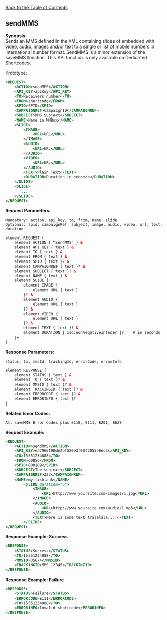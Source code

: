 [Back to the Table of Contents](/1.3/README.md)

## sendMMS

__Synopsis:__  
Sends an MMS defined in the XML containing slides of embedded with video, audio, images and/or text to a single or list of mobile numbers in international number format. SendMMS is a minor extension of the saveMMS function. This API function is only available on Dedicated Shortcodes.

Prototype:
```xml
<REQUEST>
    <ACTION>sendMMS</ACTION>
    <API_KEY>apiKey</API_KEY>
    <TO>Receivers number</TO>
    <FROM>shortcode</FROM>
    <SPID>SPID</SPID>
    <CAMPAIGNREF>CampaignID</CAMPAIGNREF>
    <SUBJECT>MMS Subject</SUBJECT>
    <NAME>Name in MMBox</NAME>
    <SLIDE> 
        <IMAGE>
            <URL>URL</URL> 
        </IMAGE>
        <AUDIO>
            <URL>URL</URL>
        </AUDIO>
        <VIDEO>
            <URL>URL</URL>
        </AUDIO>
	    <TEXT>Plain Text</TEXT>
        <DURATION>Duration in seconds</DURATION>
    </SLIDE>
    <SLIDE>
       ...
    </SLIDE>
</REQUEST>
```

__Request Parameters:__

    Mandatory: action, api_key, to, from, name, slide
    Optional: spid, campaignRef, subject, image, audio, video, url, text, duration

```xml
element REQUEST {
    element ACTION { “sendMMS” } &
    element API_KEY { text } &
    element TO { text } &
    element FROM { text } &
    element SPID { text }? &
    element CAMPAIGNREF { text }? &
    element SUBJECT { text }? &
    element NAME { text } &
    element SLIDE {
        element IMAGE {
            element URL { text }
        }? &
        element AUDIO {
            element URL { text }
        }? &
        element VIDEO {
            element URL { text }
        }? &
        element TEXT { text }? &
        element DURATION { xsd:nonNegativeInteger }?    # in seconds
    }+
}
```

__Response Parameters:__

    status, to, mmsId, trackingId, errorCode, errorInfo

```xml
element RESPONSE {
    element STATUS { text } &
    element TO { text }? &
    element MMSID { text }? &
    element TRACKINGID { text }? &
    element ERRORCODE { text }? &
    element ERRORINFO { text }?
}
```

__Related Error Codes:__

    All saveMMS Error Codes plus E110, E111, E201, E628

__Request Example:__
```xml
<REQUEST>
    <ACTION>sendMMS</ACTION>
    <API_KEY>ea7966f90de2bf520e3f0042053e6ec3</API_KEY>
    <TO>15551234888</TO>
    <FROM>60856</FROM>
    <SPID>000189</SPID>
    <SUBJECT>The subject</SUBJECT>
    <CAMPAIGNREF>323</CAMPAIGNREF>
    <NAME>my fishtank</NAME>
        <SLIDE duration="5">
            <IMAGE>
                <URL>http://www.yoursite.com/images/1.jpg</URL>
            </IMAGE>
            <AUDIO>
                <URL>http://www.yoursite.com/audio/1.mp3</URL>
            </AUDIO>
            <TEXT>Here is some text tralalala....</TEXT>
        </SLIDE>
</REQUEST>
```

__Response Example: Success__
```xml
<RESPONSE>
	<STATUS>Success</STATUS>
	<TO>15551234888</TO>
    <MMSID>35674</MMSID>
	<TRACKINGID>MMS_12345</TRACKINGID>
</RESPONSE>
```

__Response Example: Failure__
```xml
<RESPONSE>
	<STATUS>Failure</STATUS>
	<ERRORCODE>E111</ERRORCODE>
	<TO>15551234888</TO>
	<ERRORINFO>Invalid shortcode</ERRORINFO>
</RESPONSE>
```
